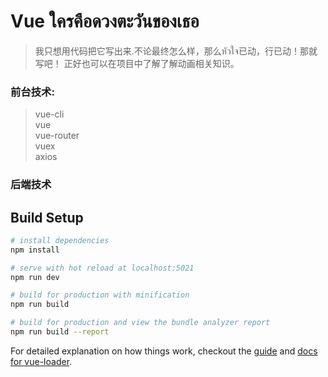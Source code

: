 # Vue ใครคือดวงตะวันของเธอ

> 我只想用代码把它写出来.不论最终怎么样，那么หัวใจ已动，行已动！那就写吧！
> 正好也可以在项目中了解了解动画相关知识。

### 前台技术:
   > vue-cli \
   > vue \
   > vue-router \
   > vuex \
   > axios
   
### 后端技术

## Build Setup

``` bash
# install dependencies
npm install

# serve with hot reload at localhost:5021
npm run dev

# build for production with minification
npm run build

# build for production and view the bundle analyzer report
npm run build --report
```

For detailed explanation on how things work, checkout the [guide](http://vuejs-templates.github.io/webpack/) and [docs for vue-loader](http://vuejs.github.io/vue-loader).
